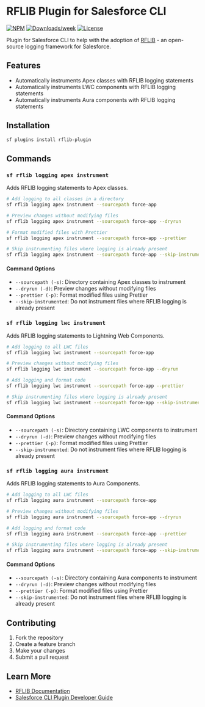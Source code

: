 # RFLIB Plugin for Salesforce CLI

[![NPM](https://img.shields.io/npm/v/rflib-plugin.svg?label=rflib-plugin)](https://www.npmjs.com/package/rflib-plugin) [![Downloads/week](https://img.shields.io/npm/dw/rflib-plugin.svg)](https://npmjs.org/package/rflib-plugin) [![License](https://img.shields.io/badge/License-BSD%203--Clause-brightgreen.svg)](https://raw.githubusercontent.com/salesforcecli/rflib-plugin/main/LICENSE)

Plugin for Salesforce CLI to help with the adoption of [RFLIB](https://github.com/j-fischer/rflib) - an open-source logging framework for Salesforce.

## Features

- Automatically instruments Apex classes with RFLIB logging statements
- Automatically instruments LWC components with RFLIB logging statements
- Automatically instruments Aura components with RFLIB logging statements

## Installation

```bash
sf plugins install rflib-plugin
```

## Commands

### `sf rflib logging apex instrument`

Adds RFLIB logging statements to Apex classes.

```bash
# Add logging to all classes in a directory
sf rflib logging apex instrument --sourcepath force-app

# Preview changes without modifying files
sf rflib logging apex instrument --sourcepath force-app --dryrun

# Format modified files with Prettier
sf rflib logging apex instrument --sourcepath force-app --prettier

# Skip instrumenting files where logging is already present
sf rflib logging apex instrument --sourcepath force-app --skip-instrumented
```

#### Command Options

- `--sourcepath (-s)`: Directory containing Apex classes to instrument
- `--dryrun (-d)`: Preview changes without modifying files
- `--prettier (-p)`: Format modified files using Prettier
- `--skip-instrumented`: Do not instrument files where RFLIB logging is already present

### `sf rflib logging lwc instrument`

Adds RFLIB logging statements to Lightning Web Components.

```bash
# Add logging to all LWC files
sf rflib logging lwc instrument --sourcepath force-app

# Preview changes without modifying files
sf rflib logging lwc instrument --sourcepath force-app --dryrun

# Add logging and format code
sf rflib logging lwc instrument --sourcepath force-app --prettier

# Skip instrumenting files where logging is already present
sf rflib logging lwc instrument --sourcepath force-app --skip-instrumented
```

#### Command Options

- `--sourcepath (-s)`: Directory containing LWC components to instrument
- `--dryrun (-d)`: Preview changes without modifying files
- `--prettier (-p)`: Format modified files using Prettier
- `--skip-instrumented`: Do not instrument files where RFLIB logging is already present

### `sf rflib logging aura instrument`

Adds RFLIB logging statements to Aura Components.

```bash
# Add logging to all LWC files
sf rflib logging aura instrument --sourcepath force-app

# Preview changes without modifying files
sf rflib logging aura instrument --sourcepath force-app --dryrun

# Add logging and format code
sf rflib logging aura instrument --sourcepath force-app --prettier

# Skip instrumenting files where logging is already present
sf rflib logging aura instrument --sourcepath force-app --skip-instrumented
```

#### Command Options

- `--sourcepath (-s)`: Directory containing Aura components to instrument
- `--dryrun (-d)`: Preview changes without modifying files
- `--prettier (-p)`: Format modified files using Prettier
- `--skip-instrumented`: Do not instrument files where RFLIB logging is already present

## Contributing

1. Fork the repository
2. Create a feature branch
3. Make your changes
4. Submit a pull request

## Learn More

- [RFLIB Documentation](https://github.com/j-fischer/rflib)
- [Salesforce CLI Plugin Developer Guide](https://developer.salesforce.com/docs/atlas.en-us.sfdx_cli_plugins.meta/sfdx_cli_plugins/cli_plugins_architecture_sf_cli.htm)
